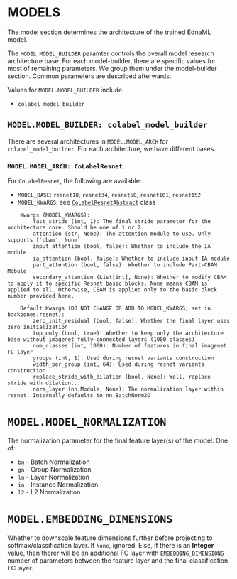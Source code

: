 # MODELS

The model section determines the architecture of the trained EdnaML model.



The `MODEL.MODEL_BUILDER` paramter controls the overall model research architecture base. For each model-builder, there are specific values for most of remaining parameters. We group them under the model-builder section. Common parameters are described afterwards.

Values for `MODEL.MODEL_BUILDER` include:

- `colabel_model_builder`

## `MODEL.MODEL_BUILDER: colabel_model_builder`

There are several architectures in `MODEL.MODEL_ARCH` for `colabel_model_builder`. For each architecture, we have different bases.
### `MODEL.MODEL_ARCH: CoLabelResnet`

For `CoLabelResnet`, the following are available:

- `MODEL_BASE`: `resnet18`, `resnet34`, `resnet50`, `resnet101`, `resnet152`
- `MODEL_KWARGS`: see [`CoLabelResnetAbstract`](/models/abstracts.py) class
```      
    Kwargs (MODEL_KWARGS):
        last_stride (int, 1): The final stride parameter for the architecture core. Should be one of 1 or 2.
        attention (str, None): The attention module to use. Only supports ['cbam', None]
        input_attention (bool, false): Whether to include the IA module
        ia_attention (bool, false): Whether to include input IA module
        part_attention (bool, false): Whether to include Part-CBAM Mobule
        secondary_attention (List[int], None): Whether to modify CBAM to apply it to specific Resnet basic blocks. None means CBAM is applied to all. Otherwise, CBAM is applied only to the basic block number provided here.

    Default Kwargs (DO NOT CHANGE OR ADD TO MODEL_KWARGS; set in backbones.resnet):
        zero_init_residual (bool, false): Whether the final layer uses zero initialization
        top_only (bool, true): Whether to keep only the architecture base without imagenet fully-connected layers (1000 classes)
        num_classes (int, 1000): Number of features in final imagenet FC layer
        groups (int, 1): Used during resnet variants construction
        width_per_group (int, 64): Used during resnet variants construction
        replace_stride_with_dilation (bool, None): Well, replace stride with dilation...
        norm_layer (nn.Module, None): The normalization layer within resnet. Internally defaults to nn.BatchNorm2D
```

# `MODEL.MODEL_NORMALIZATION`

The normalization parameter for the final feature layer(s) of the model. One of:

- `bn` - Batch Normalization
- `gn` - Group Normalization
- `ln` - Layer Normalization
- `in` - Instance Normalization
- `l2` - L2 Normalization

# `MODEL.EMBEDDING_DIMENSIONS`

Whether to downscale feature dimensions further before projecting to softmax/classification layer. If `None`, ignored. Else, if there is an **Integer** value, then therer will be an additional FC layer with `EMBEDDING_DIMENSIONS` number of parameters between the feature layer and the final classification FC layer.



